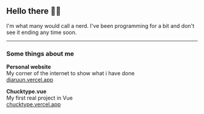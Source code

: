 ## Hello there 👋🏼
<p>I'm what many would call a nerd. I've been programming for a bit and don't see it ending any time soon.</p>

---
### Some things about me
**Personal website**<br>
My corner of the internet to show what i have done<br>
[djaruun.vercel.app](https://djaruun.vercel.app)

**Chucktype.vue**<br>
My first real project in Vue<br>
[chucktype.vercel.app](https://chucktype.vercel.app)
<!--
<div align="center">

  
  Me is very epic and I be programming sometimes yes :)
  
  ***

  ## Some cool stats 📈

  [![GitHub Streak](https://streak-stats.demolab.com?user=DJAruun&theme=algolia&hide_border=true&border_radius=8.8)](https://git.io/streak-stats)

  [![Top Langs](https://github-readme-stats.vercel.app/api/top-langs/?username=DJAruun&layout=compact&theme=dark)](https://github.com/anuraghazra/github-readme-stats)
  !-->
</div>
